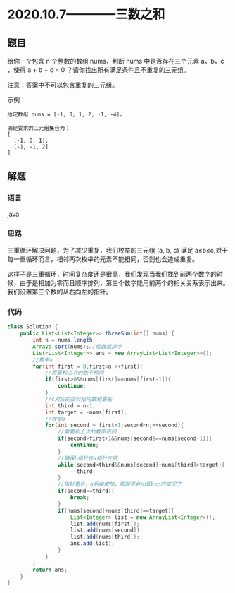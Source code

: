 # 2020.10.7————三数之和
## 题目
给你一个包含 n 个整数的数组 nums，判断 nums 中是否存在三个元素 a，b，c ，使得 a + b + c = 0 ？请你找出所有满足条件且不重复的三元组。

注意：答案中不可以包含重复的三元组。



示例：
```
给定数组 nums = [-1, 0, 1, 2, -1, -4]，

满足要求的三元组集合为：
[
  [-1, 0, 1],
  [-1, -1, 2]
]
```
## 解题
### 语言
java
### 思路
三重循环解决问题，为了减少重复，我们枚举的三元组 (a, b, c) 满足 a≤b≤c,对于每一重循环而言，相邻两次枚举的元素不能相同，否则也会造成重复。

这样子是三重循环，时间复杂度还是很高，我们发现当我们找到前两个数字的时候，由于是相加为零而且顺序排列，第三个数字能用前两个的相关关系表示出来。我们设置第三个数的从右向左的指针。
### 代码
```java
class Solution {
    public List<List<Integer>> threeSum(int[] nums) {
        int n = nums.length;
        Arrays.sort(nums);//给数组排序
        List<List<Integer>> ans = new ArrayList<List<Integer>>();
        //枚举a
        for(int first = 0;first<n;++first){
            //需要和上次的数不相同
            if(first>0&&nums[first]==nums[first-1]){
                continue;
            }
            //c对应的指针指向数组最右
            int third = n-1;
            int target = -nums[first];
            //枚举b
            for(int second = first+1;second<n;++second){
                //需要和上次的数字不同
                if(second>first+1&&nums[second]==nums[second-1]){
                    continue;
                }
                //确保b指针在a指针左侧
                while(second<third&&nums[second]+nums[third]>target){
                    --third;
                }
                //指针重合，b后续增加，那就不会出现b<c的情况了
                if(second==third){
                    break;
                }
                if(nums[second]+nums[third]==target){
                    List<Integer> list = new ArrayList<Integer>();
                    list.add(nums[first]);
                    list.add(nums[second]);
                    list.add(nums[third]);
                    ans.add(list);
                }
            }
        }
        return ans;
    }
}
```
